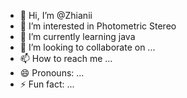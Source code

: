 - 👋 Hi, I’m @Zhianii
- 👀 I’m interested in Photometric Stereo
- 🌱 I’m currently learning java
- 💞️ I’m looking to collaborate on ...
- 📫 How to reach me ...
- 😄 Pronouns: ...
- ⚡ Fun fact: ...

<!---
Zhianii/Zhianii is a ✨ special ✨ repository because its `README.md` (this file) appears on your GitHub profile.
You can click the Preview link to take a look at your changes.
--->
